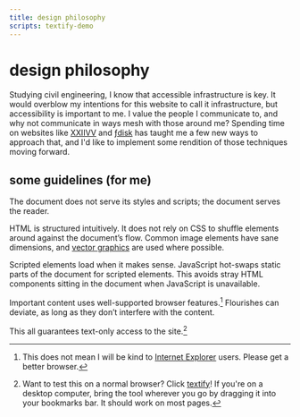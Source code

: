 ```yaml
---
title: design philosophy
scripts: textify-demo
---
```


# design philosophy

Studying civil engineering, I know that accessible infrastructure is key. It would overblow my intentions for this website to call it infrastructure, but accessibility is important to me. I value the people I communicate to, and why not communicate in ways mesh with those around me? Spending time on websites like [XXIIVV](https://wiki.xxiivv.com/site/home.html) and [ƒdisk](https://fdisk.space/) has taught me a few new ways to approach that, and I'd like to implement some rendition of those techniques moving forward.

## some guidelines (for me)

The document does not serve its styles and scripts; the document serves the reader.

HTML is structured intuitively. It does not rely on CSS to shuffle elements around against the document’s flow. Common image elements have sane dimensions, and [vector graphics](https://en.wikipedia.org/wiki/Vector_graphics#Operation) are used where possible.

Scripted elements load when it makes sense. JavaScript hot-swaps static parts of the document for scripted elements. This avoids stray HTML components sitting in the document when JavaScript is unavailable.

Important content uses well-supported browser features.[^1] Flourishes can deviate, as long as they don’t interfere with the content.

This all guarantees text-only access to the site.[^2]

[^1]: This does not mean I will be kind to [Internet Explorer](https://www.zdnet.com/article/microsoft-security-chief-ie-is-not-a-browser-so-stop-using-it-as-your-default/) users. Please get a better browser.
[^2]: Want to test this on a normal browser? Click <a href="javascript:(function()%7B(()%3D%3E%7Blet%20w%3Dwindow.open(%22%22)%3Bfetch(window.location.href).then(r%3D%3Er.text().then(t%3D%3Ew.document.body.outerHTML%3Dt.replace(RegExp(%60%3Clink(.%7C%5Cn)*%3F%3E%7C%3Cscript(.%7C%5Cn)*%3F%3E(.%7C%5Cn)*%3F%3C%5C%2Fscript%3E%60%2C%22g%22)%2C%22%22).replace(RegExp(%60((src%7Chref)%3D%22)%5C%2F%3F((%3F!http).*%3F)%22%60%2C%22g%22)%2C%22%241%22%2Bwindow.location.origin%2B'%2F%243%22')))%7D)()%7D)()">textify</a>! If you're on a desktop computer, bring the tool wherever you go by dragging it into your bookmarks bar. It should work on most pages.
